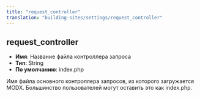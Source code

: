 ```yaml
---
title: "request_controller"
translation: "building-sites/settings/request_controller"
---
```


## request_controller

-   **Имя**: Название файла контроллера запроса
-   **Тип**: String
-   **По умолчанию**: index.php

Имя файла основного контроллера запросов, из которого загружается MODX. Большинство пользователей могут оставить это как index.php.
